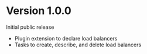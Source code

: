 # Version 1.0.0
Initial public release

* Plugin extension to declare load balancers
* Tasks to create, describe, and delete load balancers
